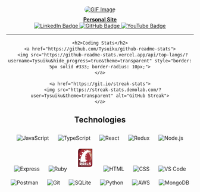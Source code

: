 <div align="center">
    <a href="https://tysuiku.io/">
        <img src="https://c.tenor.com/3nWwHqYYHqgAAAAC/tenor.gif" alt="GIF Image" style="border-radius: 10px; margin: 10px 0;">
    </a>
</div>

<div align="center">
    <a href="https://tysuiku.io/" target="_blank"><b>Personal Site</b></a>
  </div>
  
  <div id="badges" align="center">
    <a href="https://www.linkedin.com/in/timothy-dong-19a700254/" target="_blank">
      <img src="https://img.shields.io/badge/LinkedIn-blue?style=for-the-badge&logo=linkedin&logoColor=white" alt="LinkedIn Badge"/>
    </a>
    <a href="https://github.com/Tysuiku" target="_blank">
      <img src="https://img.shields.io/badge/GitHub-black?style=for-the-badge&logo=github&logoColor=white" alt="GitHub Badge"/>
    </a>
    <a href="https://www.youtube.com/@tysuiku" target="_blank">
      <img src="https://img.shields.io/badge/YouTube-red?style=for-the-badge&logo=youtube&logoColor=white" alt="YouTube Badge"/>
    </a>
  </div>
  
  <div align="center">
    <hr>
  </div>
  
  <div align="center">

    <h2>Coding Stats</h2>
    <a href="https://github.com/Tysuiku/github-readme-stats">
      <img src="https://github-readme-stats.vercel.app/api/top-langs/?username=Tysuiku&hide_progress=true&theme=transparent" style="border: 5px solid #333; border-radius: 10px;">
    </a>
  </div>
  
  <div align="center">
   
  
    <a href="https://git.io/streak-stats">
      <img src="https://streak-stats.demolab.com/?user=Tysuiku&theme=transparent" alt="GitHub Streak">
    </a>
  </div>

  <div align="center">
    <h2>Technologies</h2>
    <div>
      <!-- JavaScript -->
      <img src="https://img.icons8.com/dusk/64/000000/javascript-logo.png" alt="JavaScript" width="50" style="margin: 10px;">
      <!-- TypeScript -->
      <img src="https://img.icons8.com/color/64/000000/typescript.png" alt="TypeScript" width="50" style="margin: 10px;">
      <!-- React -->
      <img src="https://img.icons8.com/dusk/64/000000/react.png" alt="React" width="50" style="margin: 10px;">
      <!-- Redux -->
      <img src="https://img.icons8.com/color/64/000000/redux.png" alt="Redux" width="50" style="margin: 10px;">
      <!-- Node.js -->
      <img src="https://img.icons8.com/color/64/000000/nodejs.png" alt="Node.js" width="50" style="margin: 10px;">
      <!-- Express -->
      <img src="https://img.icons8.com/color/64/000000/express.png" alt="Express" width="50" style="margin: 10px;">
      <!-- Ruby -->
      <img src="https://img.icons8.com/color/64/000000/ruby-programming-language.png" alt="Ruby" width="50" style="margin: 10px;">
      <!-- Ruby on Rails (updated working version) -->
      <img src="https://raw.githubusercontent.com/devicons/devicon/master/icons/rails/rails-original-wordmark.svg" alt="Ruby on Rails" width="50" style="margin: 10px;">
      <!-- HTML -->
      <img src="https://img.icons8.com/dusk/64/000000/html-5.png" alt="HTML" width="50" style="margin: 10px;">
      <!-- CSS -->
      <img src="https://img.icons8.com/dusk/64/000000/css3.png" alt="CSS" width="50" style="margin: 10px;">
      <!-- VS Code -->
      <img src="https://img.icons8.com/dusk/64/000000/visual-studio-code-2019.png" alt="VS Code" width="50" style="margin: 10px;">
      <!-- Postman -->
      <img src="https://img.icons8.com/dusk/64/000000/postman-api.png" alt="Postman" width="50" style="margin: 10px;">
      <!-- Git -->
      <img src="https://img.icons8.com/color/64/000000/git.png" alt="Git" width="50" style="margin: 10px;">
      <!-- SQLite -->
      <img src="https://img.icons8.com/dusk/64/000000/sql.png" alt="SQLite" width="50" style="margin: 10px;">
      <!-- Python -->
      <img src="https://img.icons8.com/dusk/64/000000/python.png" alt="Python" width="50" style="margin: 10px;">
      <!-- AWS -->
      <img src="https://img.icons8.com/color/64/000000/amazon-web-services.png" alt="AWS" width="50" style="margin: 10px;">
      <!-- MongoDB -->
      <img src="https://img.icons8.com/color/64/000000/mongodb.png" alt="MongoDB" width="50" style="margin: 10px;">
    </div>
  </div>
  
  

 
  
 

